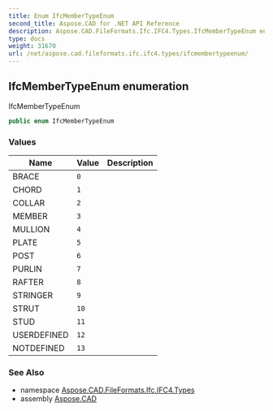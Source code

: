 ```yaml
---
title: Enum IfcMemberTypeEnum
second_title: Aspose.CAD for .NET API Reference
description: Aspose.CAD.FileFormats.Ifc.IFC4.Types.IfcMemberTypeEnum enum. IfcMemberTypeEnum
type: docs
weight: 31670
url: /net/aspose.cad.fileformats.ifc.ifc4.types/ifcmembertypeenum/
---
```

## IfcMemberTypeEnum enumeration

IfcMemberTypeEnum

```csharp
public enum IfcMemberTypeEnum
```

### Values

| Name | Value | Description |
| --- | --- | --- |
| BRACE | `0` |  |
| CHORD | `1` |  |
| COLLAR | `2` |  |
| MEMBER | `3` |  |
| MULLION | `4` |  |
| PLATE | `5` |  |
| POST | `6` |  |
| PURLIN | `7` |  |
| RAFTER | `8` |  |
| STRINGER | `9` |  |
| STRUT | `10` |  |
| STUD | `11` |  |
| USERDEFINED | `12` |  |
| NOTDEFINED | `13` |  |

### See Also

* namespace [Aspose.CAD.FileFormats.Ifc.IFC4.Types](../../aspose.cad.fileformats.ifc.ifc4.types/)
* assembly [Aspose.CAD](../../)


